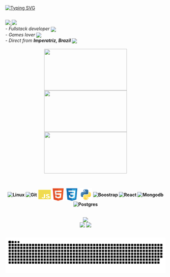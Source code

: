 <a href="https://git.io/typing-svg"><img src="https://readme-typing-svg.herokuapp.com?font=Fuzzy+Bubbles&size=40&pause=1000&color=3A49FF&vCenter=true&width=700&lines=Hello+World%2C+I'm+Tamuz%F0%9F%A6%96" alt="Typing SVG" /></a>
  ##
  <a target="_blank" href="mailto:igortamuz@gmail.com">
    <img src="https://img.shields.io/badge/-Gmail-D14836?style=for-the-badge&logo=Gmail&logoColor=white"></img>
  </a>
   <a href="https://www.linkedin.com/in/igor-tamuz-913b001b8/" target="_blank">
    <img src="https://img.shields.io/badge/-LinkedIn-%230077B5?style=for-the-badge&logo=linkedin&logoColor=white" target="_blank">
   </a> 
  <!--<a href="https://instagram.com/zeus.avi" target="_blank"><img src="https://img.shields.io/badge/-Instagram-%23E4405F?style=for-the-badge&logo=instagram&logoColor=white" target="_blank"></a>-->
  <div> 
    <div>
    <em> 
  - Fullstack developer <img src="https://i.pinimg.com/originals/57/18/5d/57185d2176d7cbaebdb74c00ce1b9ebf.gif" height="40" align="center"> </img> <br>
  - Games lover <img src="https://64.media.tumblr.com/4f6e8d2395f3b913a67613ba6101d568/tumblr_mpvv1jre3q1rfjowdo1_500.gif" height="34" align="center"> </img> <br>
  - Direct from <b>Imperatriz, Brazil <img src="https://cdn-icons-png.flaticon.com/512/330/330430.png" width="13" align="center"/><br>
  <br>
 
   </em>
   
  </div>    
  
   <div align="center"> 
      <img src="https://images-wixmp-ed30a86b8c4ca887773594c2.wixmp.com/f/6087700b-332f-4ec4-9b4e-58001a389e60/da8yaba-62a7d499-8042-44c5-9845-a2cb6ebb0dfc.gif?token=eyJ0eXAiOiJKV1QiLCJhbGciOiJIUzI1NiJ9.eyJzdWIiOiJ1cm46YXBwOjdlMGQxODg5ODIyNjQzNzNhNWYwZDQxNWVhMGQyNmUwIiwiaXNzIjoidXJuOmFwcDo3ZTBkMTg4OTgyMjY0MzczYTVmMGQ0MTVlYTBkMjZlMCIsIm9iaiI6W1t7InBhdGgiOiJcL2ZcLzYwODc3MDBiLTMzMmYtNGVjNC05YjRlLTU4MDAxYTM4OWU2MFwvZGE4eWFiYS02MmE3ZDQ5OS04MDQyLTQ0YzUtOTg0NS1hMmNiNmViYjBkZmMuZ2lmIn1dXSwiYXVkIjpbInVybjpzZXJ2aWNlOmZpbGUuZG93bmxvYWQiXX0.uRj2kd1Obs-xrfZCwfyP7O776ef2yNJN5jQMvNPC6yg" height="130" width="260" align="center">
      <img src="https://mir-s3-cdn-cf.behance.net/project_modules/max_1200/228735137119811.62054724baf0b.gif" height="130" width="260" align="center">
      <img src="https://i.pinimg.com/originals/66/d8/3f/66d83f35b05ea7cd86d13a0dc4a2ca16.gif" height="130" width="260" align="center">
 
   </div>

  </div>
 
 ##
<link rel="stylesheet" href="https://cdn.jsdelivr.net/gh/devicons/devicon@latest/devicon.min.css">

 <div style="display: inline_block" align="center"><br>
  <img align="center" alt="Linux" height="40" width="40" src="https://cdn.jsdelivr.net/gh/devicons/devicon/icons/linux/linux-original.svg" />
  <img align="center" alt="Git" height="40" width="40" src="https://cdn.jsdelivr.net/gh/devicons/devicon/icons/git/git-original.svg" />
  <img align="center" alt="Rafa-Js" height="30" width="40" src="https://raw.githubusercontent.com/devicons/devicon/master/icons/javascript/javascript-plain.svg">
  <img align="center" alt="HTML" height="40" width="40" src="https://raw.githubusercontent.com/devicons/devicon/master/icons/html5/html5-original.svg">
  <img align="center" alt="CSS" height="40" width="40" src="https://raw.githubusercontent.com/devicons/devicon/master/icons/css3/css3-original.svg">
  <img align="center" alt="Python" height="40" width="40" src="https://raw.githubusercontent.com/devicons/devicon/master/icons/python/python-original.svg">
  <img align="center" alt="Boostrap" height="40" width="40" src="https://cdn.jsdelivr.net/gh/devicons/devicon/icons/bootstrap/bootstrap-original.svg">
  <img align="center" alt="React" height="40" width="40" src="https://cdn.jsdelivr.net/gh/devicons/devicon/icons/react/react-original.svg" />
  <img align="center" alt="Mongodb" height="40" width="40" src="https://cdn.jsdelivr.net/gh/devicons/devicon/icons/mongodb/mongodb-original.svg"/>
  <img align="center" alt="Postgres" height="40" width="40" src="https://cdn.jsdelivr.net/gh/devicons/devicon/icons/postgresql/postgresql-plain-wordmark.svg" />     
 </div>
  
   
##
<div align="center" >
  
  <img align="center" height="300em" src="https://camo.githubusercontent.com/36500fe1645489b5fc245d2e6b129426a1d139cc3ae4f8389099aa14d3bb0667/68747470733a2f2f7777772e7468656d61737465727069636b732e636f6d2f77702d636f6e74656e742f75706c6f6164732f323032302f30342f32326232323238373630323532332e356462643239303831353631642e676966"/>
  
  <div>
  <img height="180em" src="https://github-readme-stats.vercel.app/api?username=Tamuzeus&show_icons=true&theme=dark&include_all_commits=true&count_private=true"/>
  <img height="180em" src="https://github-readme-stats.vercel.app/api/top-langs/?username=Tamuzeus&layout=compact&langs_count=7&theme=dark"/>
  </div>
</div>
 
   ##
 
   
  ![Snake animation](https://github.com/tamuzeus/tamuzeus/blob/output/github-contribution-grid-snake.svg)
